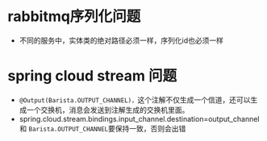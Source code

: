 # rabbitmq序列化问题

- 不同的服务中，实体类的绝对路径必须一样，序列化id也必须一样

# spring cloud stream 问题

- `@Output(Barista.OUTPUT_CHANNEL)，`这个注解不仅生成一个信道，还可以生成一个交换机，消息会发送到注解生成的交换机里面。
- spring.cloud.stream.bindings.input_channel.destination=output_channel 和 `Barista.OUTPUT_CHANNEL`要保持一致，否则会出错

